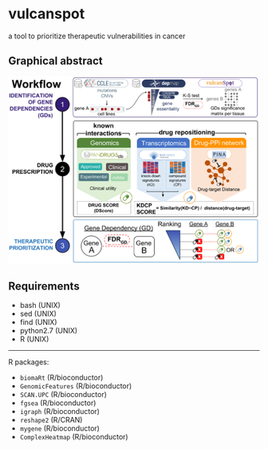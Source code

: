 # vulcanspot
a tool to prioritize therapeutic vulnerabilities in cancer

## Graphical abstract
![Alt text](./figures/vulcanspot_workflow.png)

## Requirements
* bash (UNIX)
* sed (UNIX)
* find (UNIX)
* python2.7 (UNIX)
* R (UNIX)
- - - 
R packages:
* `biomaRt` (R/bioconductor)
* `GenomicFeatures` (R/bioconductor)
* `SCAN.UPC` (R/bioconductor)
* `fgsea` (R/bioconductor)
* `igraph` (R/bioconductor)
* `reshape2` (R/CRAN)
* `mygene` (R/bioconductor)
* `ComplexHeatmap` (R/bioconductor)
